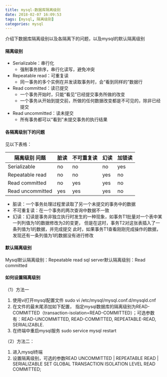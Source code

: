 ```yaml
---
title: mysql-数据库隔离级别
date: 2018-02-07 16:09:53
tags: [mysql, 隔离级别]
categories: mysql
---
```


介绍下数据库隔离级别以及各隔离下的问题，以及mysql的默认隔离级别

#### 隔离级别

- Serializable：串行化
  - 强制事务排序，串行化读写，避免冲突
- Repeatable read：可重复读
  - 同一事务的多个实例在并发读取事务时，会“看到同样的”数据行
- Read committed：读已提交
  - 一个事务开始时，只能“看见”已经提交事务所做的改变
  - 一个事务从开始到提交前，所做的任何数据改变都是不可见的，除非已经提交
- Read uncommitted：读未提交
  - 所有事务都可以“看到”未提交事务的执行结果

#### 各隔离级别下的问题

见以下表格：

| 隔离级别 问题| 脏读|不可重复读|幻读|加锁读|
|------|-------|-------|------|------|
|Serializable|no|no|no|yes|
|Repeatable read| no|no|yes|no|
|Read committed|no|yes|yes|no|
|Read uncommitted| yes|yes|yes|no|

- 脏读：一个事务处理过程里读取了另一个未提交的事务中的数据
- 不可重复读：在一个事务的两次查询中数据不一致
- 幻读：幻读是事务非独立执行时发生的一种现象，如事务T1批量对一个表中某一列列值为1的数据修改为2的变更，
但是在这时，事务T2对这张表插入了一条列值为1的数据，并完成提交
此时，如果事务T1查看刚刚完成操作的数据，发现还有一条列值为1的数据没有进行修改

#### 默认隔离级别
Mysql默认隔离级别：Repeatable read
sql server默认隔离级别：Read committed

#### 如何设置隔离级别
（1）方法一
1. 使用vi打开mysql配置文件
   sudo vi /etc/mysql/mysql.conf.d/mysqld.cnf
2. 在文件的最末尾添加如下配置， 指定mysql数据库的隔离级别为READ-COMMITTED（transaction-isolation=READ-COMMITTED）；可选参数有：READ-UNCOMMITTED, READ-COMMITTED, REPEATABLE-READ, SERIALIZABLE.
3. 在终端中重启mysql服务
   sudo service mysql restart

（2）方法二：
1. 进入mysql终端
2. 设置隔离级别，可选的参数READ UNCOMMITTED  | REPEATABLE READ | SERIALIZABLE
    SET GLOBAL TRANSACTION ISOLATION LEVEL READ COMMITTED;
